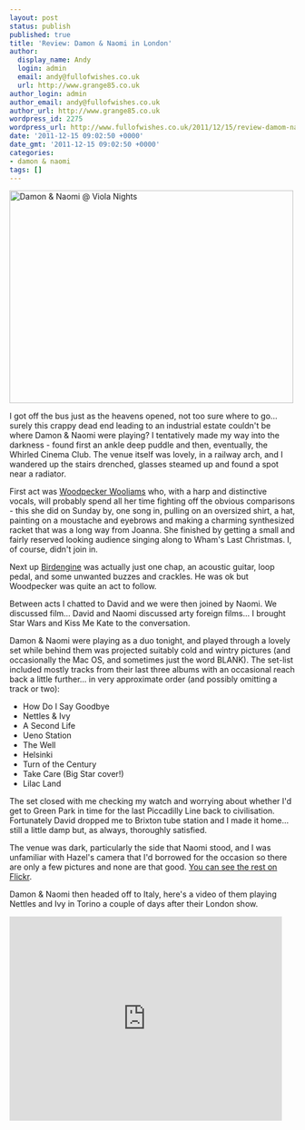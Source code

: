 ```yaml
---
layout: post
status: publish
published: true
title: 'Review: Damon & Naomi in London'
author:
  display_name: Andy
  login: admin
  email: andy@fullofwishes.co.uk
  url: http://www.grange85.co.uk
author_login: admin
author_email: andy@fullofwishes.co.uk
author_url: http://www.grange85.co.uk
wordpress_id: 2275
wordpress_url: http://www.fullofwishes.co.uk/2011/12/15/review-damom-naomi-in-london/
date: '2011-12-15 09:02:50 +0000'
date_gmt: '2011-12-15 09:02:50 +0000'
categories:
- damon & naomi
tags: []
---
```

<p><a href="http://www.flickr.com/photos/grange85/6496039017/" title="Damon &amp; Naomi @ Viola Nights by andyaldridge, on Flickr"><img class="aligncenter" src="http://farm8.staticflickr.com/7017/6496039017_635f2bc5f5.jpg" width="500" height="375" alt="Damon &amp; Naomi @ Viola Nights"></a></p>
<p>I got off the bus just as the heavens opened, not too sure where to go... surely this crappy dead end leading to an industrial estate couldn't be where Damon & Naomi were playing? I tentatively made my way into the darkness - found first an ankle deep puddle and then, eventually, the Whirled Cinema Club. The venue itself was lovely, in a railway arch, and I wandered up the stairs drenched, glasses steamed up and found a spot near a radiator.</p>
<p>First act was <a href="http://woodpeckerwooliams.tumblr.com/">Woodpecker Wooliams</a> who, with a harp and distinctive vocals, will probably spend all her time fighting off the obvious comparisons - this she did on Sunday by, one song in, pulling on an oversized shirt, a hat, painting on a moustache and eyebrows and making a charming synthesized racket that was a long way from Joanna. She finished by getting a small and fairly reserved looking audience singing along to Wham's Last Christmas. I, of course, didn't join in.</p>
<p>Next up <a href="http://www.birdengine.com/">Birdengine</a> was actually just one chap, an acoustic guitar, loop pedal, and some unwanted buzzes and crackles. He was ok but Woodpecker was quite an act to follow.</p>
<p>Between acts I chatted to David and we were then joined by Naomi. We discussed film... David and Naomi discussed arty foreign films... I brought Star Wars and Kiss Me Kate to the conversation.</p>
<p>Damon & Naomi were playing as a duo tonight, and played through a lovely set while behind them was projected suitably cold and wintry pictures (and occasionally the Mac OS, and sometimes just the word BLANK). The set-list included mostly tracks from their last three albums with an occasional reach back a little further... in very approximate order (and possibly omitting a track or two):</p>
<ul>
<li>How Do I Say Goodbye</li>
<li>Nettles & Ivy</li>
<li>A Second Life</li>
<li>Ueno Station</li>
<li>The Well</li>
<li>Helsinki</li>
<li>Turn of the Century</li>
<li>Take Care (Big Star cover!)</li>
<li>Lilac Land</li>
</ul>
<p>The set closed with me checking my watch and worrying about whether I'd get to Green Park in time for the last Piccadilly Line back to civilisation. Fortunately David dropped me to Brixton tube station and I made it home... still a little damp but, as always, thoroughly satisfied.</p>
<p>The venue was dark, particularly the side that Naomi stood, and I was unfamiliar with Hazel's camera that I'd borrowed for the occasion so there are only a few pictures and none are that good.  <a href="http://www.flickr.com/photos/grange85/sets/72157628380225657/with/6496039017/">You can see the rest on Flickr</a>.</p>
<p>Damon & Naomi then headed off to Italy, here's a video of them playing Nettles and Ivy in Torino a couple of days after their London show.</p>
<p><iframe class="aligncenter" width="480" height="360" src="http://www.youtube.com/embed/wb8A6uRZ6yc" frameborder="0" allowfullscreen></iframe></p>
